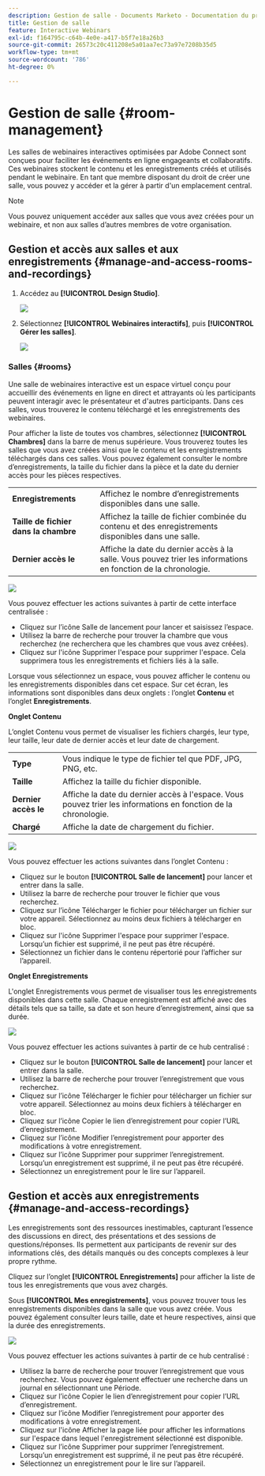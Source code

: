 ```yaml
---
description: Gestion de salle - Documents Marketo - Documentation du produit
title: Gestion de salle
feature: Interactive Webinars
exl-id: f164795c-c64b-4e0e-a417-b5f7e18a26b3
source-git-commit: 26573c20c411208e5a01aa7ec73a97e7208b35d5
workflow-type: tm+mt
source-wordcount: '786'
ht-degree: 0%

---
```


# Gestion de salle {#room-management}

Les salles de webinaires interactives optimisées par Adobe Connect sont conçues pour faciliter les événements en ligne engageants et collaboratifs. Ces webinaires stockent le contenu et les enregistrements créés et utilisés pendant le webinaire. En tant que membre disposant du droit de créer une salle, vous pouvez y accéder et la gérer à partir d&#39;un emplacement central.

>[!NOTE]
>
>Vous pouvez uniquement accéder aux salles que vous avez créées pour un webinaire, et non aux salles d’autres membres de votre organisation.

## Gestion et accès aux salles et aux enregistrements {#manage-and-access-rooms-and-recordings}

1. Accédez au **[!UICONTROL Design Studio]**.

   ![](assets/room-management-1.png)

1. Sélectionnez **[!UICONTROL Webinaires interactifs]**, puis **[!UICONTROL Gérer les salles]**.

   ![](assets/room-management-2.png)

### Salles {#rooms}

Une salle de webinaires interactive est un espace virtuel conçu pour accueillir des événements en ligne en direct et attrayants où les participants peuvent interagir avec le présentateur et d&#39;autres participants. Dans ces salles, vous trouverez le contenu téléchargé et les enregistrements des webinaires.

Pour afficher la liste de toutes vos chambres, sélectionnez **[!UICONTROL Chambres]** dans la barre de menus supérieure. Vous trouverez toutes les salles que vous avez créées ainsi que le contenu et les enregistrements téléchargés dans ces salles. Vous pouvez également consulter le nombre d’enregistrements, la taille du fichier dans la pièce et la date du dernier accès pour les pièces respectives.

<table><tbody>
  <tr>
    <td><b>Enregistrements</td>
    <td>Affichez le nombre d’enregistrements disponibles dans une salle.</td>
  </tr>
  <tr>
    <td><b>Taille de fichier dans la chambre</td>
    <td>Affichez la taille de fichier combinée du contenu et des enregistrements disponibles dans une salle.</td>
  </tr>
  <tr>
    <td><b>Dernier accès le</td>
    <td>Affiche la date du dernier accès à la salle. Vous pouvez trier les informations en fonction de la chronologie.</td>
  </tr>
</tbody>
</table>

![](assets/room-management-3.png)

Vous pouvez effectuer les actions suivantes à partir de cette interface centralisée :

* Cliquez sur l’icône Salle de lancement pour lancer et saisissez l’espace.
* Utilisez la barre de recherche pour trouver la chambre que vous recherchez (ne recherchera que les chambres que vous avez créées).
* Cliquez sur l&#39;icône Supprimer l&#39;espace pour supprimer l&#39;espace. Cela supprimera tous les enregistrements et fichiers liés à la salle.

Lorsque vous sélectionnez un espace, vous pouvez afficher le contenu ou les enregistrements disponibles dans cet espace. Sur cet écran, les informations sont disponibles dans deux onglets : l’onglet **Contenu** et l’onglet **Enregistrements**.

**Onglet Contenu**

L’onglet Contenu vous permet de visualiser les fichiers chargés, leur type, leur taille, leur date de dernier accès et leur date de chargement.

<table><tbody>
  <tr>
    <td><b>Type</td>
    <td>Vous indique le type de fichier tel que PDF, JPG, PNG, etc.</td>
  </tr>
  <tr>
    <td><b>Taille</td>
    <td>Affichez la taille du fichier disponible.</td>
  </tr>
  <tr>
    <td><b>Dernier accès le</td>
    <td>Affiche la date du dernier accès à l'espace. Vous pouvez trier les informations en fonction de la chronologie.</td>
  </tr>
  <tr>
    <td><b>Chargé</td>
    <td>Affiche la date de chargement du fichier.</td>
  </tr>
</tbody>
</table>

![](assets/room-management-4.png)

Vous pouvez effectuer les actions suivantes dans l’onglet Contenu :

* Cliquez sur le bouton **[!UICONTROL Salle de lancement]** pour lancer et entrer dans la salle.
* Utilisez la barre de recherche pour trouver le fichier que vous recherchez.
* Cliquez sur l’icône Télécharger le fichier pour télécharger un fichier sur votre appareil. Sélectionnez au moins deux fichiers à télécharger en bloc.
* Cliquez sur l&#39;icône Supprimer l&#39;espace pour supprimer l&#39;espace. Lorsqu’un fichier est supprimé, il ne peut pas être récupéré.
* Sélectionnez un fichier dans le contenu répertorié pour l’afficher sur l’appareil.

**Onglet Enregistrements**

L&#39;onglet Enregistrements vous permet de visualiser tous les enregistrements disponibles dans cette salle. Chaque enregistrement est affiché avec des détails tels que sa taille, sa date et son heure d’enregistrement, ainsi que sa durée.

![](assets/room-management-5.png)

Vous pouvez effectuer les actions suivantes à partir de ce hub centralisé :

* Cliquez sur le bouton **[!UICONTROL Salle de lancement]** pour lancer et entrer dans la salle.
* Utilisez la barre de recherche pour trouver l’enregistrement que vous recherchez.
* Cliquez sur l’icône Télécharger le fichier pour télécharger un fichier sur votre appareil. Sélectionnez au moins deux fichiers à télécharger en bloc.
* Cliquez sur l’icône Copier le lien d’enregistrement pour copier l’URL d’enregistrement.
* Cliquez sur l’icône Modifier l’enregistrement pour apporter des modifications à votre enregistrement.
* Cliquez sur l’icône Supprimer pour supprimer l’enregistrement. Lorsqu’un enregistrement est supprimé, il ne peut pas être récupéré.
* Sélectionnez un enregistrement pour le lire sur l’appareil.

## Gestion et accès aux enregistrements {#manage-and-access-recordings}

Les enregistrements sont des ressources inestimables, capturant l’essence des discussions en direct, des présentations et des sessions de questions/réponses. Ils permettent aux participants de revenir sur des informations clés, des détails manqués ou des concepts complexes à leur propre rythme.

Cliquez sur l’onglet **[!UICONTROL Enregistrements]** pour afficher la liste de tous les enregistrements que vous avez chargés.

Sous **[!UICONTROL Mes enregistrements]**, vous pouvez trouver tous les enregistrements disponibles dans la salle que vous avez créée. Vous pouvez également consulter leurs taille, date et heure respectives, ainsi que la durée des enregistrements.

![](assets/room-management-6.png)

Vous pouvez effectuer les actions suivantes à partir de ce hub centralisé :

* Utilisez la barre de recherche pour trouver l’enregistrement que vous recherchez. Vous pouvez également effectuer une recherche dans un journal en sélectionnant une Période.
* Cliquez sur l’icône Copier le lien d’enregistrement pour copier l’URL d’enregistrement.
* Cliquez sur l’icône Modifier l’enregistrement pour apporter des modifications à votre enregistrement.
* Cliquez sur l&#39;icône Afficher la page liée pour afficher les informations sur l&#39;espace dans lequel l&#39;enregistrement sélectionné est disponible.
* Cliquez sur l’icône Supprimer pour supprimer l’enregistrement. Lorsqu’un enregistrement est supprimé, il ne peut pas être récupéré.
* Sélectionnez un enregistrement pour le lire sur l’appareil.

